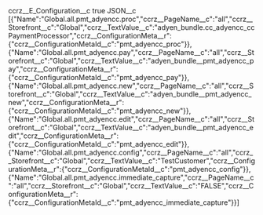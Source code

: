 <?xml version="1.0" encoding="UTF-8"?>
<CustomMetadata xmlns="http://soap.sforce.com/2006/04/metadata" xmlns:xsi="http://www.w3.org/2001/XMLSchema-instance" xmlns:xsd="http://www.w3.org/2001/XMLSchema">
    <label>ccrz__E_Configuration__c</label>
    <protected>true</protected>
    <values>
        <field>JSON__c</field>
        <value xsi:type="xsd:string">[{&quot;Name&quot;:&quot;Global.all.pmt_adyencc.proc&quot;,&quot;ccrz__PageName__c&quot;:&quot;all&quot;,&quot;ccrz__Storefront__c&quot;:&quot;Global&quot;,&quot;ccrz__TextValue__c&quot;:&quot;adyen_bundle.cc_adyencc_ccPaymentProcessor&quot;,&quot;ccrz__ConfigurationMeta__r&quot;:{&quot;ccrz__ConfigurationMetaId__c&quot;:&quot;pmt_adyencc_proc&quot;}},{&quot;Name&quot;:&quot;Global.all.pmt_adyencc.pay&quot;,&quot;ccrz__PageName__c&quot;:&quot;all&quot;,&quot;ccrz__Storefront__c&quot;:&quot;Global&quot;,&quot;ccrz__TextValue__c&quot;:&quot;adyen_bundle__pmt_adyencc_pay&quot;,&quot;ccrz__ConfigurationMeta__r&quot;:{&quot;ccrz__ConfigurationMetaId__c&quot;:&quot;pmt_adyencc_pay&quot;}},{&quot;Name&quot;:&quot;Global.all.pmt_adyencc.new&quot;,&quot;ccrz__PageName__c&quot;:&quot;all&quot;,&quot;ccrz__Storefront__c&quot;:&quot;Global&quot;,&quot;ccrz__TextValue__c&quot;:&quot;adyen_bundle__pmt_adyencc_new&quot;,&quot;ccrz__ConfigurationMeta__r&quot;:{&quot;ccrz__ConfigurationMetaId__c&quot;:&quot;pmt_adyencc_new&quot;}},{&quot;Name&quot;:&quot;Global.all.pmt_adyencc.edit&quot;,&quot;ccrz__PageName__c&quot;:&quot;all&quot;,&quot;ccrz__Storefront__c&quot;:&quot;Global&quot;,&quot;ccrz__TextValue__c&quot;:&quot;adyen_bundle__pmt_adyencc_edit&quot;,&quot;ccrz__ConfigurationMeta__r&quot;:{&quot;ccrz__ConfigurationMetaId__c&quot;:&quot;pmt_adyencc_edit&quot;}},{&quot;Name&quot;:&quot;Global.all.pmt_adyencc.config&quot;,&quot;ccrz__PageName__c&quot;:&quot;all&quot;,&quot;ccrz__Storefront__c&quot;:&quot;Global&quot;,&quot;ccrz__TextValue__c&quot;:&quot;TestCustomer&quot;,&quot;ccrz__ConfigurationMeta__r&quot;:{&quot;ccrz__ConfigurationMetaId__c&quot;:&quot;pmt_adyencc_config&quot;}},{&quot;Name&quot;:&quot;Global.all.pmt_adyencc.immediate_capture&quot;,&quot;ccrz__PageName__c&quot;:&quot;all&quot;,&quot;ccrz__Storefront__c&quot;:&quot;Global&quot;,&quot;ccrz__TextValue__c&quot;:&quot;FALSE&quot;,&quot;ccrz__ConfigurationMeta__r&quot;:{&quot;ccrz__ConfigurationMetaId__c&quot;:&quot;pmt_adyencc_immediate_capture&quot;}}]</value>
    </values>
</CustomMetadata>
